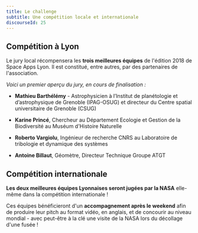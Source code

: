 ```yaml
---
title: Le challenge
subtitle: Une compétition locale et internationale
discourseId: 25
---
```


## Compétition à Lyon

Le jury local récompensera les __trois meilleures équipes__ de l'édition 2018 de Space Apps Lyon.
Il est constitué, entre autres, par des partenaires de l'association.

_Voici un premier aperçu du jury, en cours de finalisation :_

- **Mathieu Barthélémy** - Astrophysicien à l’Institut de planétologie et d’astrophysique de Grenoble (IPAG-OSUG) et directeur du Centre spatial universitaire de Grenoble (CSUG)

- **Karine Princé**, Chercheur au Département Ecologie et Gestion de la Biodiversité au Muséum d'Histoire Naturelle 

- **Roberto Vargiolu**, Ingénieur de recherche CNRS au Laboratoire de tribologie et dynamique des systèmes

- **Antoine Billaut**, Géomètre, Directeur Technique Groupe ATGT 


## Compétition internationale

__Les deux meilleures équipes Lyonnaises seront jugées par la NASA__ elle-même dans la compétition internationale !

Ces équipes bénéficieront d'un __accompagnement après le weekend__ afin de produire leur pitch au format vidéo, en anglais, et de concourir au niveau mondial - avec peut-être à la clé une visite de la NASA lors du décollage d'une fusée !
